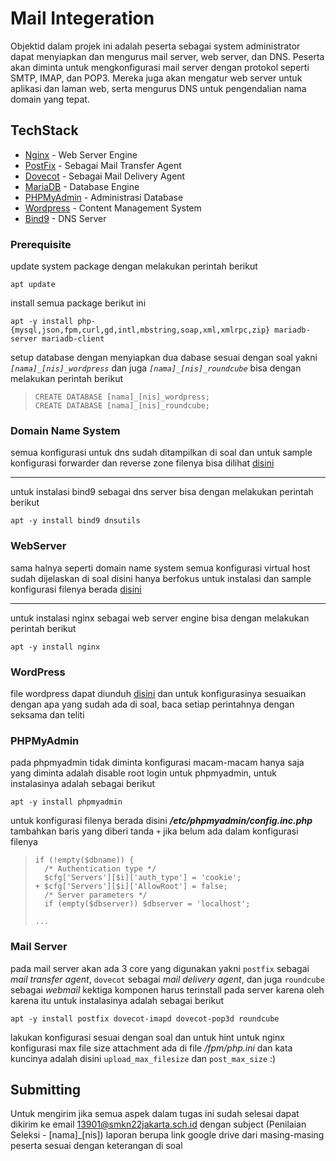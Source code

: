 # Mail Integeration

Objektid dalam projek ini adalah peserta sebagai system administrator dapat menyiapkan dan mengurus mail server, web server, dan DNS. Peserta akan diminta untuk mengkonfigurasi mail server dengan protokol seperti SMTP, IMAP, dan POP3. Mereka juga akan mengatur web server untuk aplikasi dan laman web, serta mengurus DNS untuk pengendalian nama domain yang tepat.

## TechStack

- [Nginx](https://nginx.org/en/) - Web Server Engine
- [PostFix](https://www.postfix.org/) - Sebagai Mail Transfer Agent
- [Dovecot](https://www.dovecot.org/) - Sebagai Mail Delivery Agent
- [MariaDB](https://mariadb.org/) - Database Engine
- [PHPMyAdmin](https://www.phpmyadmin.net/) - Administrasi Database
- [Wordpress](https://wordpress.com/id/) - Content Management System
- [Bind9](https://www.isc.org/bind/) - DNS Server

### Prerequisite

update system package dengan melakukan perintah berikut

```
apt update
```

install semua package berikut ini

```
apt -y install php-{mysql,json,fpm,curl,gd,intl,mbstring,soap,xml,xmlrpc,zip} mariadb-server mariadb-client
```

setup database dengan menyiapkan dua dabase sesuai dengan soal yakni _`[nama]_[nis]_wordpress`_ dan juga _`[nama]_[nis]_roundcube`_ bisa dengan melakukan perintah berikut

> ```
> CREATE DATABASE [nama]_[nis]_wordpress;
> CREATE DATABASE [nama]_[nis]_roundcube;
> ```

### Domain Name System

semua konfigurasi untuk dns sudah ditampilkan di soal dan untuk sample konfigurasi forwarder dan reverse zone filenya bisa dilihat [disini](/sample/dns/)

---

untuk instalasi bind9 sebagai dns server bisa dengan melakukan perintah berikut

```
apt -y install bind9 dnsutils
```

### WebServer

sama halnya seperti domain name system semua konfigurasi virtual host sudah dijelaskan di soal disini hanya berfokus untuk instalasi dan sample konfigurasi filenya berada [disini](/sample/nginx.conf)

---

untuk instalasi nginx sebagai web server engine bisa dengan melakukan perintah berikut

```
apt -y install nginx
```

### WordPress

file wordpress dapat diunduh [disini](./wordpress-latest.zip) dan untuk konfigurasinya sesuaikan dengan apa yang sudah ada di soal, baca setiap perintahnya dengan seksama dan teliti

### PHPMyAdmin

pada phpmyadmin tidak diminta konfigurasi macam-macam hanya saja yang diminta adalah disable root login untuk phpmyadmin, untuk instalasinya adalah sebagai berikut

```
apt -y install phpmyadmin
```

untuk konfigurasi filenya berada disini **_/etc/phpmyadmin/config.inc.php_** tambahkan baris yang diberi tanda `+` jika belum ada dalam konfigurasi filenya

> ```
> if (!empty($dbname)) {
>   /* Authentication type */
>   $cfg['Servers'][$i]['auth_type'] = 'cookie';
> + $cfg['Servers'][$i]['AllowRoot'] = false;
>   /* Server parameters */
>   if (empty($dbserver)) $dbserver = 'localhost';
>
> ...
> ```

### Mail Server

pada mail server akan ada 3 core yang digunakan yakni `postfix` sebagai _mail transfer agent_, `dovecot` sebagai _mail delivery agent_, dan juga `roundcube` sebagai _webmail_ kektiga komponen harus terinstall pada server karena oleh karena itu untuk instalasinya adalah sebagai berikut

```
apt -y install postfix dovecot-imapd dovecot-pop3d roundcube
```

lakukan konfigurasi sesuai dengan soal dan untuk hint untuk nginx konfigurasi max file size attachment ada di file _*/fpm/php.ini*_ dan kata kuncinya adalah disini `upload_max_filesize` dan `post_max_size` :)

## Submitting

Untuk mengirim jika semua aspek dalam tugas ini sudah selesai dapat dikirim ke email 13901@smkn22jakarta.sch.id dengan subject (Penilaian Seleksi - [nama]\_[nis]) laporan berupa link google drive dari masing-masing peserta sesuai dengan keterangan di soal
